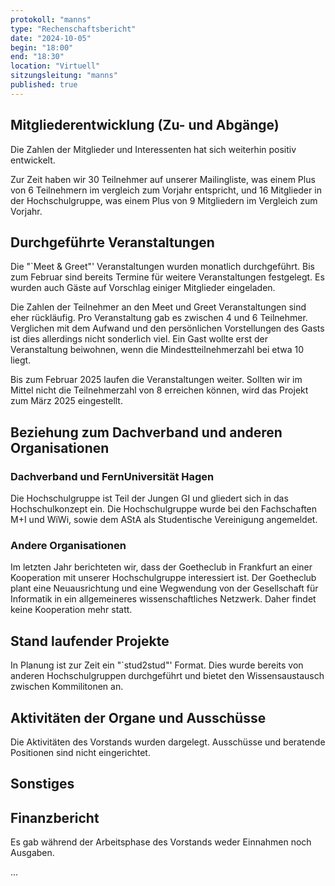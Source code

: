 ```yaml
---
protokoll: "manns"
type: "Rechenschaftsbericht"
date: "2024-10-05"
begin: "18:00"
end: "18:30"
location: "Virtuell"
sitzungsleitung: "manns"
published: true
---
```


## Mitgliederentwicklung (Zu- und Abgänge)

Die Zahlen der Mitglieder und Interessenten hat sich weiterhin positiv entwickelt. 

Zur Zeit haben wir 30 Teilnehmer auf unserer Mailingliste, was einem Plus von 6 Teilnehmern im vergleich zum Vorjahr entspricht, und 16 Mitglieder in der Hochschulgruppe, was einem Plus von 9 Mitgliedern im Vergleich zum Vorjahr.

## Durchgeführte Veranstaltungen

Die "`Meet & Greet"' Veranstaltungen wurden monatlich durchgeführt. Bis zum Februar sind bereits Termine für weitere Veranstaltungen festgelegt. Es wurden auch Gäste auf Vorschlag einiger Mitglieder eingeladen.

Die Zahlen der Teilnehmer an den Meet und Greet Veranstaltungen sind eher rückläufig. Pro Veranstaltung gab es zwischen 4 und 6 Teilnehmer. Verglichen mit dem Aufwand und den persönlichen Vorstellungen des Gasts ist dies allerdings nicht sonderlich viel. Ein Gast wollte erst der Veranstaltung beiwohnen, wenn die Mindestteilnehmerzahl bei etwa 10 liegt.

Bis zum Februar 2025 laufen die Veranstaltungen weiter. Sollten wir im Mittel nicht die Teilnehmerzahl von 8 erreichen können, wird das Projekt zum März 2025 eingestellt.

## Beziehung zum Dachverband und anderen Organisationen

### Dachverband und FernUniversität Hagen

Die Hochschulgruppe ist Teil der Jungen GI und gliedert sich in das Hochschulkonzept ein. Die Hochschulgruppe wurde bei den Fachschaften M+I und WiWi, sowie dem AStA als Studentische Vereinigung angemeldet.

### Andere Organisationen

Im letzten Jahr berichteten wir, dass der Goetheclub in Frankfurt an einer Kooperation mit unserer Hochschulgruppe interessiert ist. Der Goetheclub plant eine Neuausrichtung und eine Wegwendung von der Gesellschaft für Informatik in ein allgemeineres wissenschaftliches Netzwerk. Daher findet keine Kooperation mehr statt.

## Stand laufender Projekte

In Planung ist zur Zeit ein "`stud2stud"' Format. Dies wurde bereits von anderen Hochschulgruppen durchgeführt und bietet den Wissensaustausch zwischen Kommilitonen an.

## Aktivitäten der Organe und Ausschüsse

Die Aktivitäten des Vorstands wurden dargelegt. Ausschüsse und beratende Positionen sind nicht eingerichtet.

## Sonstiges

## Finanzbericht

Es gab während der Arbeitsphase des Vorstands weder Einnahmen noch Ausgaben.

...
